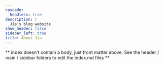 ```yaml
---
cascade:
  headless: true
description: |
  Jia's blog website
show_header: false
sidebar_left: true
title: About Jia
---
```


** index doesn't contain a body, just front matter above.
See the header / main / sidebar folders to edit the index.md files **
